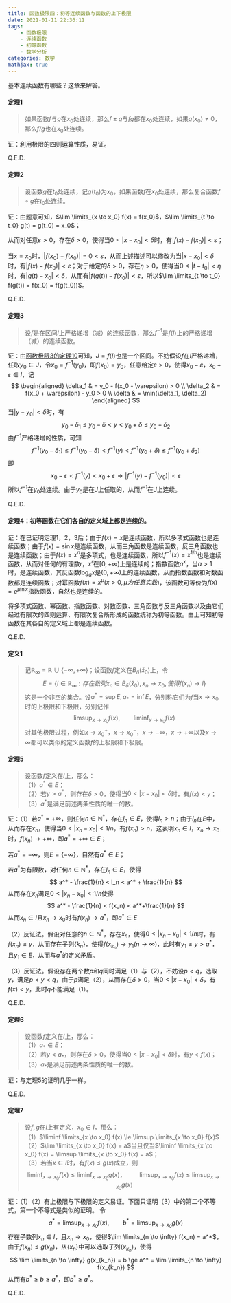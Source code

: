 ```yaml
---
title: 函数极限四：初等连续函数与函数的上下极限
date: 2021-01-11 22:36:11
tags:
    - 函数极限
    - 连续函数
    - 初等函数
    - 数学分析
categories: 数学
mathjax: true
---
```


基本连续函数有哪些？这章来解答。

#### 定理1
> 如果函数$f$与$g$在$x_0$处连续，那么$f \pm g$与$fg$都在$x_0$处连续，如果$g(x_0) \ne 0$，那么$f/g$也在$x_0$处连续。

<!--more-->

证：利用极限的四则运算性质，易证。

Q.E.D.


#### 定理2
> 设函数$g$在$t_0$处连续，记$g(t_0)$为$x_0$，如果函数$f$在$x_0$处连续，那么复合函数$f \circ g$在$t_0$处连续。

证：由题意可知，$\lim \limits_{x \to x_0} f(x) = f(x_0)$，$\lim \limits_{t \to t_0} g(t) = g(t_0) = x_0$；

从而对任意$\varepsilon > 0$，存在$\delta > 0$，使得当$0 < |x - x_0| < \delta$时，有$|f(x) - f(x_0)| < \varepsilon$；

当$x = x_0$时，$|f(x_0) - f(x_0)| = 0 < \varepsilon$，从而上述描述可以修改为当$|x - x_0| < \delta$时，有$|f(x) - f(x_0)| < \varepsilon$；对于给定的$\delta > 0$，存在$\eta > 0$，使得当$0 <|t - t_0| < \eta$时，有$|g(t) - x_0| < \delta$，从而有$|f(g(t)) - f(x_0)| < \varepsilon$，所以$\lim \limits_{t \to t_0} f(g(t)) = f(x_0) = f(g(t_0))$。

Q.E.D.


#### 定理3
> 设$f$是在区间$I$上严格递增（减）的连续函数，那么$f^{-1}$是$f(I)$上的严格递增（减）的连续函数。

证：由[函数极限3的定理10](https://gamersover.github.io/2020/12/08/%E5%87%BD%E6%95%B0%E6%9E%81%E9%99%903/#more)可知，$J=f(I)$也是一个区间。不妨假设$f$在$I$严格递增，任取$y_0 \in J$，令$x_0 = f^{-1}(y_0)$，即$f(x_0) = y_0$，任意给定$\varepsilon > 0$，使得$x_0 - \varepsilon，x_0+\varepsilon \in I$，记
$$
    \begin{aligned}
    \delta_1 & = y_0 - f(x_0 - \varepsilon) > 0 \\
    \delta_2 & = f(x_0 + \varepsilon) - y_0 > 0 \\
    \delta & = \min(\delta_1, \delta_2)
    \end{aligned}
$$
当$|y - y_0| < \delta$时，有
$$
    y_0 - \delta_1 \le y_0 - \delta < y < y_0 + \delta \le y_0 + \delta_2
$$
由$f^{-1}$严格递增的性质，可知
$$
    f^{-1}(y_0 - \delta_1) \le f^{-1}(y_0 - \delta) < f^{-1}(y) < f^{-1}(y_0 + \delta) \le f^{-1}(y_0 + \delta_2)
$$
即
$$
    x_0 - \varepsilon < f^{-1}(y) < x_0 + \varepsilon \Rightarrow |f^{-1}(y) - f^{-1}(y_0)| < \varepsilon
$$
所以$f^{-1}$在$y_0$处连续。由于$y_0$是在$J$上任取的，从而$f^{-1}$在$J$上连续。

Q.E.D.


#### 定理4：初等函数在它们各自的定义域上都是连续的。

证：在已证明定理1，2，3后；由于$f(x) = x$是连续函数，所以多项式函数也是连续函数；由于$f(x) = \sin x$是连续函数，从而三角函数是连续函数，反三角函数也是连续函数；由于$f(x)=x^n$是多项式，也是连续函数，所以$f^{-1}(x)=x^{1/n}$也是连续函数，从而对任何的有理数$r$，$x^r$在$[0, +\infty)$上是连续的；指数函数$a^x$，当$a>1$时，是连续函数，其反函数$\log_a x$是$(0,+\infty)$上的连续函数，从而指数函数和对数函数都是连续函数；对幂函数$f(x) = x^\mu (x>0, \mu 为任意实数)$，该函数可等价为$f(x) = e^{\mu \ln x}$指数函数，自然也是连续的。

将多项式函数、幂函数、指数函数、对数函数、三角函数与反三角函数以及由它们经过有限次的四则运算、有限次复合所形成的函数统称为初等函数。由上可知初等函数在其各自的定义域上都是连续函数。

Q.E.D.

#### 定义1
> 记$\mathbb{R}_{\infty} = \mathbb{R} \cup \{-\infty, +\infty\}$；设函数$f$定义在$B_{\delta}(\check x_0)$上，令
$$
    E = \{ l \in \mathbb{R}_{\infty}: 存在数列x_n \in B_{\delta}(\check x_0), x_n \to x_0, 使得f(x_n) \to l \}
$$
这是一个非空的集合。设$a^* = \sup E, a_* = \inf E$，分别称它们为$f$当$x \to x_0$时的上极限和下极限，分别记作
$$
    \limsup_{x \to x_0} f(x), \qquad \liminf_{x \to x_0} f(x)
$$
对其他极限过程，例如$x \to x_0^{+}，x \to x_0^{-}，x \to -\infty， x \to +\infty$以及$x \to \infty$都可以类似的定义函数$f$的上极限和下极限。


#### 定理5
> 设函数$f$定义在$I$上，那么：<br/>
（1）$a^* \in E$；<br/>
（2）若$y > a^*$，则存在$\delta > 0$，使得当$0 < |x - x_0| < \delta$时，有$f(x) < y$；<br/>
（3）$a^*$是满足前述两条性质的唯一的数。

证：（1）若$a^* = +\infty$，则任何$n \in \mathbb{N}^*$，存在$l_n \in E$，使得$l_n > n$；由于$l_n$在$E$中，从而存在$x_n$，使得当$0 < |x_n - x_0| < 1/n$，有$f(x_n) > n$，这表明$x_n \in I$，$x_n \to x_0$时，$f(x_n) \to +\infty$，即$a^*=+\infty \in E$；

若$a^* = -\infty$，则$E = \{-\infty\}$，自然有$a^* \in E$；

若$a^*$为有限数，对任何$n \in \mathbb{N}^*$，存在$l_n \in E$，使得
$$
    a^* - \frac{1}{n} < l_n < a^* + \frac{1}{n}
$$
从而存在$x_n$满足$0< |x_n - x_0| < 1/n$使得
$$
   a^* - \frac{1}{n} < f(x_n) < a^*+\frac{1}{n}
$$
从而$x_n \in I$且$x_n \to x_0$时有$f(x_n) \to a^*$，即$a^* \in E$


（2）反证法。假设对任意的$n \in \mathbb{N}^*$，存在$x_n$，使得$0< |x_n - x_0| < 1/n$时，有$f(x_n)\ge y$，从而存在子列$\{k_n\}$，使得$f(x_{k_n}) \to y_1 (n \to \infty)$，此时有$y_1 \ge y > a^*$，且$y_1 \in E$，从而与$a^*$的定义矛盾。

（3）反证法。假设存在两个数$p$和$q$同时满足（1）与（2），不妨设$p < q$，选取$y$，满足$p < y < q$，由于$p$满足（2），从而存在$\delta > 0$，当$0 < |x - x_0| < \delta$，有$f(x) < y$，此时$q$不能满足（1）。

Q.E.D.


#### 定理6
> 设函数$f$定义在$I$上，那么： <br/>
（1）$a_* \in E$；<br/>
（2）若$y < a_*$，则存在$\delta > 0$，使得当$0 < |x - x_0| < \delta$时，有$y < f(x)$；<br/>
（3）$a_*$是满足前述两条性质的唯一的数。

证：与定理5的证明几乎一样。

Q.E.D.


#### 定理7

> 设$f,g$在$I$上有定义，$x_0 \in I$，那么：<br/>
（1）$\liminf \limits_{x \to x_0} f(x) \le \limsup \limits_{x \to x_0} f(x)$ <br />
（2）$\lim \limits_{x \to x_0} f(x) = a$当且仅当$\liminf \limits_{x \to x_0} f(x) = \limsup \limits_{x \to x_0} f(x) = a$； <br/>
（3）若当$x \in I$时，有$f(x) \le g(x)$成立，则
$$
    \liminf_{x \to x_0} f(x) \le \liminf_{x \to x_0} g(x)，\qquad \limsup_{x \to x_0} f(x) \le \limsup_{x \to x_0} g(x)
$$

证：（1）（2）有上极限与下极限的定义易证。下面只证明（3）中的第二个不等式，第一个不等式是类似的证明。
令
$$
    a^* = \limsup_{x \to x_0} f(x), \qquad b^* = \limsup_{x \to x_0} g(x)
$$
存在子数列$x_n \in I$，且$x_n \to x_0$，使得$\lim \limits_{n \to \infty} f(x_n) = a^*$，由于$f(x_n) \le g(x_n)$，从$\{x_n\}$中可以选取子列$\{x_{k_n}\}$，使得
$$
    \lim \limits_{n \to \infty} g(x_{k_n}) = b \ge a^* = \lim \limits_{n \to \infty} f(x_{k_n})
$$
从而有$b^* \ge b \ge a^*$，即$b^* \ge a^*$。

Q.E.D.
